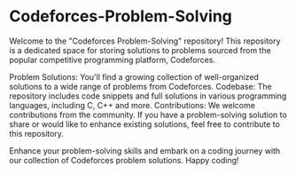 # Codeforces-Problem-Solving
Welcome to the "Codeforces Problem-Solving" repository! This repository is a dedicated space for storing solutions to problems sourced from the popular competitive programming platform, Codeforces.

Problem Solutions: You'll find a growing collection of well-organized solutions to a wide range of problems from Codeforces. 
Codebase: The repository includes code snippets and full solutions in various programming languages, including C, C++ and more.
Contributions: We welcome contributions from the community. If you have a problem-solving solution to share or would like to enhance existing solutions, feel free to contribute to this repository.

Enhance your problem-solving skills and embark on a coding journey with our collection of Codeforces problem solutions. Happy coding!

